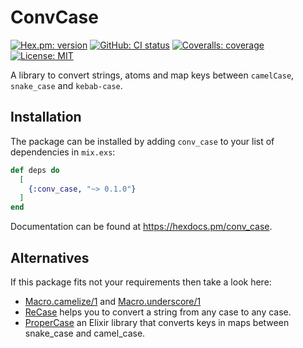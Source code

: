 # ConvCase
[![Hex.pm: version](https://img.shields.io/hexpm/v/conv_case.svg?style=flat-square)](https://hex.pm/packages/conv_case)
[![GitHub: CI status](https://img.shields.io/github/workflow/status/hrzndhrn/conv_case/CI?style=flat-square)](https://github.com/hrzndhrn/conv_case/actions)
[![Coveralls: coverage](https://img.shields.io/coveralls/github/hrzndhrn/conv_case?style=flat-square)](https://coveralls.io/github/hrzndhrn/conv_case)
[![License: MIT](https://img.shields.io/badge/License-MIT-yellow.svg?style=flat-square)](https://github.com/hrzndhrn/conv_case/blob/main/LICENSE.md)

A library to convert strings, atoms and map keys between `camelCase`,
`snake_case` and `kebab-case`.

## Installation

The package can be installed by adding `conv_case` to your list of dependencies
in `mix.exs`:

```elixir
def deps do
  [
    {:conv_case, "~> 0.1.0"}
  ]
end
```

Documentation can be found at https://hexdocs.pm/conv_case.

## Alternatives

If this package fits not your requirements then take a look here:

  * [Macro.camelize/1](https://hexdocs.pm/elixir/Macro.html#camelize/1) and
    [Macro.underscore/1](https://hexdocs.pm/elixir/Macro.html#underscore/1)
  * [ReCase](https://github.com/sobolevn/recase) helps you to convert a string
    from any case to any case.
  * [ProperCase](https://github.com/johnnyji/proper_case) an Elixir library that
    converts keys in maps between snake_case and camel_case.
